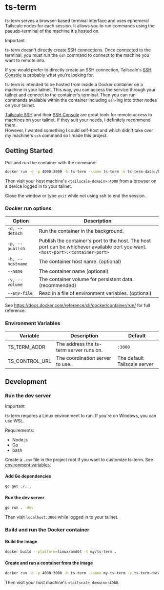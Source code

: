 # ts-term

ts-term serves a browser-based terminal interface and uses ephemeral Tailscale nodes for each session. It allows you to run commands using the pseudo-terminal of the machine it's hosted on.

> [!IMPORTANT]
> ts-term doesn't directly create SSH connections. Once connected to the terminal, you must run the `ssh` command to connect to the machine you want to remote into.
> 
> If you would prefer to directly create an SSH connection, Tailscale's [SSH Console](https://tailscale.com/kb/1216/tailscale-ssh-console) is probably what you're looking for.

ts-term is intended to be hosted from inside a Docker container on a machine in your tailnet. This way, you can access the service through your tailnet and connect to the container's terminal. Then you can run commands available within the container including `ssh`-ing into other nodes on your tailnet.

[Tailscale SSH](https://tailscale.com/kb/1193/tailscale-ssh) and their [SSH Console](https://tailscale.com/kb/1216/tailscale-ssh-console) are great tools for remote access to machines on your tailnet. If they suit your needs, I definitely recommend them.<br>
However, I wanted something I could self-host and which didn't take over my machine's `ssh` command so I made this project.

## Getting Started

Pull and run the container with the command:

```bash
docker run -d -p 4000:3000 -h ts-term --name ts-term -v ts-term-data:/home/appuser/.ssh sammytd/ts-term
```

Then visit your host machine's `<tailscale-domain>:4000` from a browser on a device logged in to your tailnet.

Close the window or type `exit` while not using ssh to end the session.

### Docker run options

| Option | Description |
| --- | --- |
| `-d, --detach` | Run the container in the background. |
| `-p, --publish` | Publish the container's port to the host. The host port can be whichever available port you want.<br>`<host-port>:<container-port>` |
| `-h, --hostname` | The container host name. (optional) |
| `--name` | The container name (optional) |
| `-v, --volume` | The container volume for persistent data. (recommended) |
| `--env-file` | Read in a file of environment variables. (optional) |

See <https://docs.docker.com/reference/cli/docker/container/run/> for full reference.

### Environment Variables

| Variable | Description | Default |
| --- | --- | --- |
| TS_TERM_ADDR | The address the ts-term server runs on. | `:3000` |
| TS_CONTROL_URL | The coordination server to use. | The default Tailscale server |

## Development

### Run the dev server

> [!IMPORTANT]
> ts-term requires a Linux environment to run. If you're on Windows, you can use WSL.

Requirements:

- Node.js
- Go
- bash

Create a `.env` file in the project root if you want to customize ts-term. See [environment variables](#environment-variables).

#### Add Go dependencies

```bash
go get ./...
```

#### Run the dev server

```bash
go run . -dev
```

Then visit `localhost:3000` while logged in to your tailnet.

### Build and run the Docker container

#### Build the image

```bash
docker build --platform=linux/amd64 -t my/ts-term .
```

#### Create and run a container from the image

```bash
docker run -d -p 4000:3000 -h ts-term --name my-ts-term -v ts-term-data:/home/appuser/.ssh my/ts-term
```

Then visit your host machine's `<tailscale-domain>:4000`.
